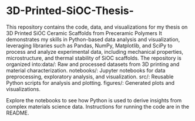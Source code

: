 # 3D-Printed-SiOC-Thesis-
This repository contains the code, data, and visualizations for my thesis on 3D Printed SiOC Ceramic Scaffolds from Preceramic Polymers
It demonstrates my skills in Python-based data analysis and visualization, leveraging libraries such as Pandas, NumPy, Matplotlib, and SciPy to process and analyze experimental data, including mechanical properties, microstructure, and thermal stability of SiOC scaffolds. The repository is organized into:data/: Raw and processed datasets from 3D printing and material characterization.
notebooks/: Jupyter notebooks for data preprocessing, exploratory analysis, and visualization.
src/: Reusable Python scripts for analysis and plotting.
figures/: Generated plots and visualizations.

Explore the notebooks to see how Python is used to derive insights from complex materials science data. Instructions for running the code are in the README.

